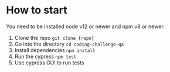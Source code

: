 # How to start

You need to be installed node v12 or newer and npm v8 or newer.

1. Clone the repo `git clone {repo}`
1. Go into the directory `cd coding-challenge-qa`
1. Install dependencies `npm install`
1. Run the cypress `npm test`
1. Use cypress GUI to run tests
